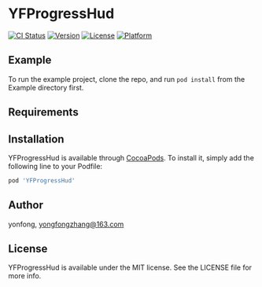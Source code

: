 # YFProgressHud

[![CI Status](https://img.shields.io/travis/yonfong/YFProgressHud.svg?style=flat)](https://travis-ci.org/yonfong/YFProgressHud)
[![Version](https://img.shields.io/cocoapods/v/YFProgressHud.svg?style=flat)](https://cocoapods.org/pods/YFProgressHud)
[![License](https://img.shields.io/cocoapods/l/YFProgressHud.svg?style=flat)](https://cocoapods.org/pods/YFProgressHud)
[![Platform](https://img.shields.io/cocoapods/p/YFProgressHud.svg?style=flat)](https://cocoapods.org/pods/YFProgressHud)

## Example

To run the example project, clone the repo, and run `pod install` from the Example directory first.

## Requirements

## Installation

YFProgressHud is available through [CocoaPods](https://cocoapods.org). To install
it, simply add the following line to your Podfile:

```ruby
pod 'YFProgressHud'
```

## Author

yonfong, yongfongzhang@163.com

## License

YFProgressHud is available under the MIT license. See the LICENSE file for more info.
